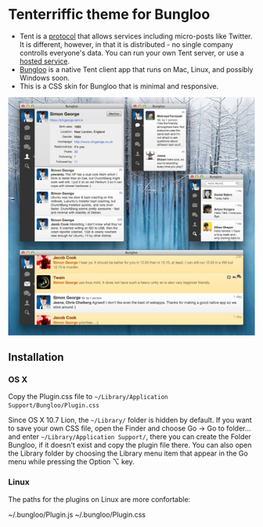 # Tenterriffic theme for Bungloo

* Tent is a [protocol](http://www.tent.io) that allows services including micro-posts like Twitter. It is different, however, in that it is distributed - no single company controlls everyone's data. You can run your own Tent server, or use a [hosted service](http://www.tent.is).
* [Bungloo](https://github.com/jeena/Bungloo/wiki) is a native Tent client app that runs on Mac, Linux, and possibly Windows soon.
* This is a CSS skin for Bungloo that is minimal and responsive.

![Bungloo CSS theme](Tenterriffic.jpg)

## Installation

### OS X

Copy the Plugin.css file to `~/Library/Application Support/Bungloo/Plugin.css`

Since OS X 10.7 Lion, the `~/Library/` folder is hidden by default. If you want to save your own CSS file, open the Finder and choose Go → Go to folder… and enter `~/Library/Application Support/`, there you can create the Folder Bungloo, if it doesn't exist and copy the plugin file there. You can also open the Library folder by choosing the Library menu item that appear in the Go menu while pressing the Option ⌥ key.

### Linux

The paths for the plugins on Linux are more confortable:

~/.bungloo/Plugin.js
~/.bungloo/Plugin.css